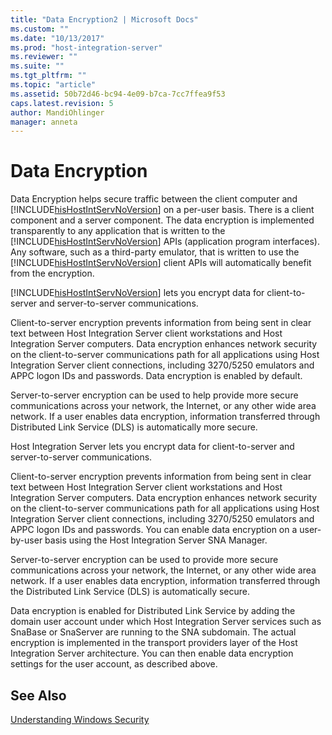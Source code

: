 ```yaml
---
title: "Data Encryption2 | Microsoft Docs"
ms.custom: ""
ms.date: "10/13/2017"
ms.prod: "host-integration-server"
ms.reviewer: ""
ms.suite: ""
ms.tgt_pltfrm: ""
ms.topic: "article"
ms.assetid: 50b72d46-bc94-4e09-b7ca-7cc7ffea9f53
caps.latest.revision: 5
author: MandiOhlinger
manager: anneta
---
```

# Data Encryption
Data Encryption helps secure traffic between the client computer and [!INCLUDE[hisHostIntServNoVersion](../core/includes/hishostintservnoversion-md.md)] on a per-user basis. There is a client component and a server component. The data encryption is implemented transparently to any application that is written to the [!INCLUDE[hisHostIntServNoVersion](../core/includes/hishostintservnoversion-md.md)] APIs (application program interfaces). Any software, such as a third-party emulator, that is written to use the [!INCLUDE[hisHostIntServNoVersion](../core/includes/hishostintservnoversion-md.md)] client APIs will automatically benefit from the encryption.  
  
 [!INCLUDE[hisHostIntServNoVersion](../core/includes/hishostintservnoversion-md.md)] lets you encrypt data for client-to-server and server-to-server communications.  
  
 Client-to-server encryption prevents information from being sent in clear text between Host Integration Server client workstations and Host Integration Server computers. Data encryption enhances network security on the client-to-server communications path for all applications using Host Integration Server client connections, including 3270/5250 emulators and APPC logon IDs and passwords. Data encryption is enabled by default.  
  
 Server-to-server encryption can be used to help provide more secure communications across your network, the Internet, or any other wide area network. If a user enables data encryption, information transferred through Distributed Link Service (DLS) is automatically more secure.  
  
 Host Integration Server lets you encrypt data for client-to-server and server-to-server communications.  
  
 Client-to-server encryption prevents information from being sent in clear text between Host Integration Server client workstations and Host Integration Server computers. Data encryption enhances network security on the client-to-server communications path for all applications using Host Integration Server client connections, including 3270/5250 emulators and APPC logon IDs and passwords. You can enable data encryption on a user-by-user basis using the Host Integration Server SNA Manager.  
  
 Server-to-server encryption can be used to provide more secure communications across your network, the Internet, or any other wide area network. If a user enables data encryption, information transferred through the Distributed Link Service (DLS) is automatically secure.  
  
 Data encryption is enabled for Distributed Link Service by adding the domain user account under which Host Integration Server services such as SnaBase or SnaServer are running to the SNA subdomain. The actual encryption is implemented in the transport providers layer of the Host Integration Server architecture. You can then enable data encryption settings for the user account, as described above.  
  
## See Also  
 [Understanding Windows Security](../core/understanding-windows-security.md)